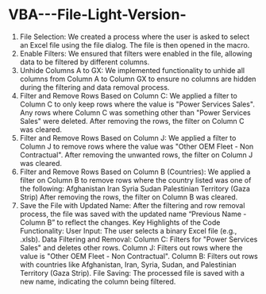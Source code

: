 # VBA---File-Light-Version-
1. File Selection:
We created a process where the user is asked to select an Excel file using the file dialog. The file is then opened in the macro.
2. Enable Filters:
We ensured that filters were enabled in the file, allowing data to be filtered by different columns.
3. Unhide Columns A to GX:
We implemented functionality to unhide all columns from Column A to Column GX to ensure no columns are hidden during the filtering and data removal process.
4. Filter and Remove Rows Based on Column C:
We applied a filter to Column C to only keep rows where the value is "Power Services Sales".
Any rows where Column C was something other than "Power Services Sales" were deleted.
After removing the rows, the filter on Column C was cleared.
5. Filter and Remove Rows Based on Column J:
We applied a filter to Column J to remove rows where the value was "Other OEM Fleet - Non Contractual".
After removing the unwanted rows, the filter on Column J was cleared.
6. Filter and Remove Rows Based on Column B (Countries):
We applied a filter on Column B to remove rows where the country listed was one of the following:
Afghanistan
Iran
Syria
Sudan
Palestinian Territory (Gaza Strip)
After removing the rows, the filter on Column B was cleared.
7. Save the File with Updated Name:
After the filtering and row removal process, the file was saved with the updated name “Previous Name - Column B” to reflect the changes.
Key Highlights of the Code Functionality:
User Input: The user selects a binary Excel file (e.g., .xlsb).
Data Filtering and Removal:
Column C: Filters for "Power Services Sales" and deletes other rows.
Column J: Filters out rows where the value is "Other OEM Fleet - Non Contractual".
Column B: Filters out rows with countries like Afghanistan, Iran, Syria, Sudan, and Palestinian Territory (Gaza Strip).
File Saving: The processed file is saved with a new name, indicating the column being filtered.

